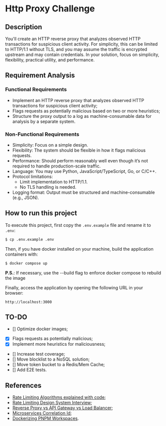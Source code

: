 # Http Proxy Challenge

## Description

You'll create an HTTP reverse proxy that analyzes observed HTTP transactions for suspicious client activity. For simplicity, this can be limited to HTTP/1.1 without TLS, and you may assume the traffic is encrypted upstream and may contain credentials. In your solution, focus on simplicity, flexibility, practical utility, and performance.

## Requirement Analysis

### Functional Requirements

- Implement an HTTP reverse proxy that analyzes observed HTTP transactions for suspicious client activity;
- Flags requests as potentially malicious based on two or more heuristics;
- Structure the proxy output to a log as machine-consumable data for analysis by a separate system.

### Non-Functional Requirements

- Simplicity: Focus on a simple design.
- Flexibility: The system should be flexible in how it flags malicious requests.
- Performance: Should perform reasonably well even though it’s not required to handle production-scale traffic.
- Language: You may use Python, JavaScript/TypeScript, Go, or C/C++.
- Protocol limitations:
    - Limit implementation to HTTP/1.1.
    - No TLS handling is needed.
- Logging format: Output must be structured and machine-consumable (e.g., JSON).

## How to run this project

To execute this project, first copy the `.env.example` file and rename it to `.env`:

```sh
$ cp .env.example .env
```

Then, if you have docker installed on your machine, build the application containers with:

```sh
$ docker compose up
```

**P.S.**: If necessary, use the --build flag to enforce docker compose to rebuild the image

Finally, access the application by opening the following URL in your browser:

```
http://localhost:3000
```

## TO-DO

- [] Optimize docker images;
- [X] Flags requests as potentially malicious;
- [X] Implement more heuristics for maliciousness;
- [] Increase test coverage;
- [] Move blocklist to a NoSQL solution;
- [] Move token bucket to a Redis/Mem Cache;
- [] Add E2E tests.

## References

- [Rate Limiting Algorithms explained with code](https://blog.algomaster.io/p/rate-limiting-algorithms-explained-with-code);
- [Rate Limiting Design System Interview](https://www.youtube.com/watch?v=dpEOhfEEoyw);
- [Reverse Proxy vs API Gateway vs Load Balancer](https://www.youtube.com/watch?v=RqfaTIWc3LQ);
- [Microservices Correlation Id](https://hilton.org.uk/blog/microservices-correlation-id); 
- [Dockerizing PNPM Workspaces](https://pnpm.io/next/docker).